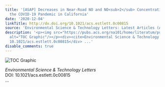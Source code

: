 ```yaml
---
title: '[ASAP] Decreases in Near-Road NO and NO<sub>2</sub> Concentrations during
  the COVID-19 Pandemic in California'
date: '2020-12-04'
linkTitle: http://dx.doi.org/10.1021/acs.estlett.0c00815
source: 'Environmental Science & Technology Letters: Latest Articles (ACS Publications)'
description: '<p><img src="https://pubs.acs.org/na101/home/literatum/publisher/achs/journals/content/estlcu/0/estlcu.ahead-of-print/acs.estlett.0c00815/20201204/images/medium/ez0c00815_0004.gif"
  alt="TOC Graphic"/></p><div><cite>Environmental Science & Technology Letters</cite></div><div>DOI:
  10.1021/acs.estlett.0c00815</div> ...'
disable_comments: true
---
```

<p><img src="https://pubs.acs.org/na101/home/literatum/publisher/achs/journals/content/estlcu/0/estlcu.ahead-of-print/acs.estlett.0c00815/20201204/images/medium/ez0c00815_0004.gif" alt="TOC Graphic"/></p><div><cite>Environmental Science & Technology Letters</cite></div><div>DOI: 10.1021/acs.estlett.0c00815</div> ...